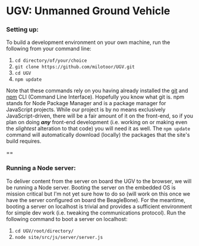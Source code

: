 UGV: Unmanned Ground Vehicle
===

### Setting up:
To build a development environment on your own machine, run the following from your command line:

1. `cd directory/of/your/choice`
2. `git clone https://github.com/milotoor/UGV.git`
3. `cd UGV`
4. `npm update`

Note that these commands rely on you having already installed the [git](http://git-scm.com/) and [npm](https://www.npmjs.org/) CLI (Command Line Interface).  Hopefully you know what git is. npm stands for Node Package Manager and is a package manager for JavaScript projects.  While our project is by no means exclusively JavaScript-driven, there will be a fair amount of it on the front-end, so if you plan on doing **_any_** front-end development (i.e. working on or making even the *slightest* alteration to that code) you will need it as well.  The `npm update` command will automatically download (locally) the packages that the site's build requires.

==

### Running a Node server:
To deliver content from the server on board the UGV to the browser, we will be running a Node server.  Booting the server on the embedded OS is mission critical but I'm not yet sure how to do so (will work on this once we have the server configured on board the BeagleBone).  For the meantime, booting a server on localhost is trivial and provides a sufficient environment for simple dev work (i.e. tweaking the communications protocol). Run the following command to boot a server on localhost:

1. `cd UGV/root/directory/`
2. `node site/src/js/server/server.js`
